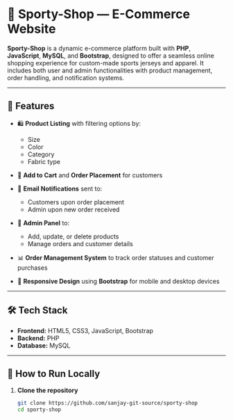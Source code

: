 # 🛒 Sporty-Shop — E-Commerce Website

**Sporty-Shop** is a dynamic e-commerce platform built with **PHP**, **JavaScript**, **MySQL**, and **Bootstrap**, designed to offer a seamless online shopping experience for custom-made sports jerseys and apparel. It includes both user and admin functionalities with product management, order handling, and notification systems.

---

## 📌 Features

- 🛍️ **Product Listing** with filtering options by:
  - Size
  - Color
  - Category
  - Fabric type

- 🛒 **Add to Cart** and **Order Placement** for customers

- 📩 **Email Notifications** sent to:
  - Customers upon order placement
  - Admin upon new order received

- 🔐 **Admin Panel** to:
  - Add, update, or delete products
  - Manage orders and customer details

- 📊 **Order Management System** to track order statuses and customer purchases

- 📱 **Responsive Design** using **Bootstrap** for mobile and desktop devices

---

## 🛠️ Tech Stack

- **Frontend:** HTML5, CSS3, JavaScript, Bootstrap
- **Backend:** PHP
- **Database:** MySQL

---


## 🚀 How to Run Locally

1. **Clone the repository**

   ```bash
   git clone https://github.com/sanjay-git-source/sporty-shop
   cd sporty-shop
